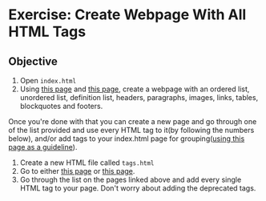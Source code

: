# Exercise: Create Webpage With All HTML Tags

## Objective


1. Open `index.html`
2. Using [this page](https://chelsea-dover.github.io/basic_site.html) and [this page](https://chelsea-dover.github.io/html_lists.html), create a webpage with an ordered list, unordered list, definition list, headers, paragraphs, images, links, tables, blockquotes and footers.


Once you're done with that you can create a new page and go through one of the list provided and use every HTML tag to it(by following the numbers below), and/or add tags to your index.html page for grouping([using this page as a guideline](https://chelsea-dover.github.io/more_tags.html)).

1. Create a new HTML file called `tags.html`
2. Go to either [this page](https://goo.gl/bwNFFH) or [this page](https://goo.gl/UVmY9Q).
3. Go through the list on the pages linked above and add every single HTML tag to your page. Don't worry about adding the deprecated tags.
